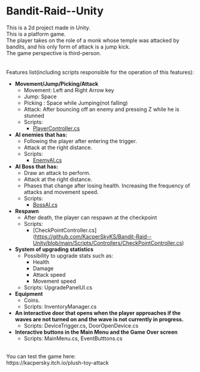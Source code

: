 # Bandit-Raid--Unity
This is a 2d project made in Unity.<br/>
This is a platform game.<br/>
The player takes on the role of a monk whose temple was attacked by bandits, and his only form of attack is a jump kick.<br/>
The game perspective is third-person.<br/>
<br/>
<br/>
Features list(including scripts responsible for the operation of this features):<br/>
- **Movement/Jump/Picking/Attack**<br/>
  - Movement: Left and Right Arrow key<br/>
  - Jump: Space
  - Picking : Space while Jumping(not falling)
  - Attack: After bouncing off an enemy and pressing Z while he is stunned
  - Scripts: 
    - [PlayerController.cs](https://github.com/KacperSkyKS/Bandit-Raid--Unity/blob/main/Scripts/Controllers/PlayerController.cs) <br/>
- **AI enemies that has:** <br/>
  - Following the player after entering the trigger.<br/>
  - Attack at the right distance. <br/>
  - Scripts:
    - [EnemyAI.cs](https://github.com/KacperSkyKS/Bandit-Raid--Unity/blob/main/Scripts/EnemiesAI/Bandit/EnemyAI.cs) <br/>
- **AI Boss that has:** <br/>
  - Draw an attack to perform.<br/>
  - Attack at the right distance. <br/>
  - Phases that change after losing health. Increasing the frequency of attacks and movement speed.
  - Scripts: 
    - [BossAI.cs](https://github.com/KacperSkyKS/Bandit-Raid--Unity/tree/main/Scripts/EnemiesAI/Boss) <br/>
- **Respawn**
  - After death, the player can respawn at the checkpoint
  - Scripts:
    - [CheckPointController.cs] (https://github.com/KacperSkyKS/Bandit-Raid--Unity/blob/main/Scripts/Controllers/CheckPointController.cs)
- **System of upgrading statistics** <br/>
  - Possibility to upgrade stats such as: <br/>
    - Health
    - Damage
    - Attack speed
    - Movement speed
  - Scripts: UpgradePanelUI.cs<br/>
- **Equipment**<br/>
  - Coins.<br/>
  - Scripts: InventoryManager.cs<br/>
- **An interactive door that opens when the player approaches if the waves are not turned on and the wave is not currently in progress.** <br/>
  - Scripts: DeviceTrigger.cs, DoorOpenDevice.cs<br/> 
- **Interactive buttons in the Main Menu and the Game Over screen**<br/>
  - Scripts: MainMenu.cs, EventButttons.cs<br/> 
<br/>
You can test the game here:<br/>
https://kacpersky.itch.io/plush-toy-attack
